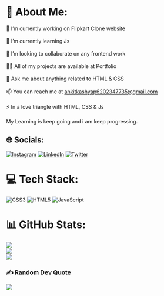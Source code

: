 # 💫 About Me:
🔭 I’m currently working on Flipkart Clone website<br><br>🌱 I’m currently learning Js<br><br>👯 I’m looking to collaborate on any frontend work<br><br>👨‍💻 All of my projects are available at Portfolio<br><br>💬 Ask me about anything related to HTML & CSS<br><br>📫 You can reach me at ankitkashyap6202347735@gmail.com<br><br>⚡ In a love triangle with HTML, CSS & Js<br><br>My Learning is keep going and i am keep progressing.


## 🌐 Socials:
[![Instagram](https://img.shields.io/badge/Instagram-%23E4405F.svg?logo=Instagram&logoColor=white)](https://instagram.com/ankit_kash_yap) [![LinkedIn](https://img.shields.io/badge/LinkedIn-%230077B5.svg?logo=linkedin&logoColor=white)](https://linkedin.com/in/ankit-kashyap) [![Twitter](https://img.shields.io/badge/Twitter-%231DA1F2.svg?logo=Twitter&logoColor=white)](https://twitter.com/Ankitka38153827) 

# 💻 Tech Stack:
![CSS3](https://img.shields.io/badge/css3-%231572B6.svg?style=for-the-badge&logo=css3&logoColor=white) ![HTML5](https://img.shields.io/badge/html5-%23E34F26.svg?style=for-the-badge&logo=html5&logoColor=white) ![JavaScript](https://img.shields.io/badge/javascript-%23323330.svg?style=for-the-badge&logo=javascript&logoColor=%23F7DF1E)
# 📊 GitHub Stats:
![](https://github-readme-stats.vercel.app/api?username=Kashyap1ankit&theme=dark&hide_border=false&include_all_commits=true&count_private=false)<br/>
![](https://github-readme-streak-stats.herokuapp.com/?user=Kashyap1ankit&theme=dark&hide_border=false)<br/>
![](https://github-readme-stats.vercel.app/api/top-langs/?username=Kashyap1ankit&theme=dark&hide_border=false&include_all_commits=true&count_private=false&layout=compact)

### ✍️ Random Dev Quote
![](https://quotes-github-readme.vercel.app/api?type=horizontal&theme=merko)


